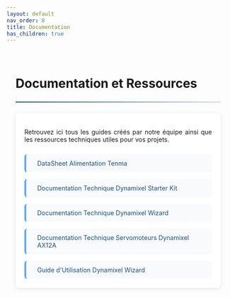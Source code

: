```yaml
---
layout: default
nav_order: 8
title: Documentation
has_children: true
---
```


<style>
:root {
    --primary-color: #1c5083;
    --secondary-color: #3a7cb9;
    --accent-color: #5fa8f3;
    --light-bg: #f8fafc;
    --border-color: #e2e8f0;
}

hr {
    border: none;
    height: 2px;
    background: linear-gradient(90deg, var(--primary-color), rgba(28, 80, 131, 0.2));
    margin: 1.5rem 0;
}

.docs-container {
    max-width: 800px;
    margin: 0 auto;
    padding: 20px;
}

.doc-card {
    background: white;
    border-radius: 8px;
    box-shadow: 0 2px 10px rgba(0,0,0,0.1);
    padding: 20px;
    margin-bottom: 30px;
}

.doc-links {
    display: grid;
    grid-template-columns: 1fr;
    gap: 15px;
}

.doc-link {
    display: flex;
    align-items: center;
    padding: 12px 15px;
    background: var(--light-bg);
    border-radius: 6px;
    transition: all 0.3s ease;
    text-decoration: none;
    color: var(--primary-color);
    border-left: 4px solid var(--accent-color);
}

.doc-link:hover {
    background: #e6f0fa;
    transform: translateX(5px);
}

.doc-link i {
    margin-right: 10px;
    color: var(--secondary-color);
}
</style>

<div class="docs-container">
    <h1>Documentation et Ressources</h1>    
    <hr>    
    <div class="doc-card">
        <p style="text-align: justify; margin-bottom: 25px;">
            Retrouvez ici tous les guides créés par notre équipe ainsi que les ressources techniques utiles pour vos projets.
        </p>        
        <div class="doc-links">
            <a href="https://www.farnell.com/datasheets/2054525.pdf" class="doc-link">
                <i></i> DataSheet Alimentation Tenma
            </a>   
            <a href="https://emanual.robotis.com/docs/en/dxl/dxl-quick-start-guide/" class="doc-link">
                <i></i> Documentation Technique Dynamixel Starter Kit
            </a>
            <a href="https://emanual.robotis.com/docs/en/software/dynamixel/dynamixel_wizard2/" class="doc-link">
                <i></i> Documentation Technique Dynamixel Wizard
            </a>            
            <a href="https://emanual.robotis.com/docs/en/dxl/ax/ax-12a/" class="doc-link">
                <i></i> Documentation Technique Servomoteurs Dynamixel AX12A
            </a>                     
            <a href="{{site.baseurl}}/arborescence/hardware/electronique/dynamixel/wizard" class="doc-link">
                <i></i> Guide d'Utilisation Dynamixel Wizard
            </a>
        </div>
    </div>
</div>